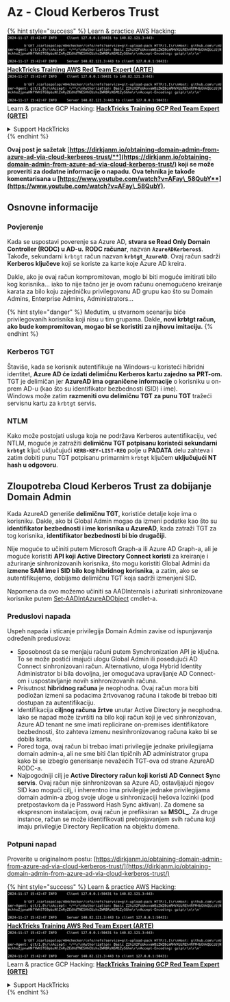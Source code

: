 # Az - Cloud Kerberos Trust

{% hint style="success" %}
Learn & practice AWS Hacking:<img src="../../../../.gitbook/assets/image (1).png" alt="" data-size="line">[**HackTricks Training AWS Red Team Expert (ARTE)**](https://training.hacktricks.xyz/courses/arte)<img src="../../../../.gitbook/assets/image (1).png" alt="" data-size="line">\
Learn & practice GCP Hacking: <img src="../../../../.gitbook/assets/image (2).png" alt="" data-size="line">[**HackTricks Training GCP Red Team Expert (GRTE)**<img src="../../../../.gitbook/assets/image (2).png" alt="" data-size="line">](https://training.hacktricks.xyz/courses/grte)

<details>

<summary>Support HackTricks</summary>

* Check the [**subscription plans**](https://github.com/sponsors/carlospolop)!
* **Join the** 💬 [**Discord group**](https://discord.gg/hRep4RUj7f) or the [**telegram group**](https://t.me/peass) or **follow** us on **Twitter** 🐦 [**@hacktricks\_live**](https://twitter.com/hacktricks\_live)**.**
* **Share hacking tricks by submitting PRs to the** [**HackTricks**](https://github.com/carlospolop/hacktricks) and [**HackTricks Cloud**](https://github.com/carlospolop/hacktricks-cloud) github repos.

</details>
{% endhint %}

**Ovaj post je sažetak** [**https://dirkjanm.io/obtaining-domain-admin-from-azure-ad-via-cloud-kerberos-trust/**](https://dirkjanm.io/obtaining-domain-admin-from-azure-ad-via-cloud-kerberos-trust/) **koji se može proveriti za dodatne informacije o napadu. Ova tehnika je takođe komentarisana u** [**https://www.youtube.com/watch?v=AFay\_58QubY**](https://www.youtube.com/watch?v=AFay\_58QubY)**.**

## Osnovne informacije

### Povjerenje

Kada se uspostavi poverenje sa Azure AD, **stvara se Read Only Domain Controller (RODC) u AD-u.** **RODC računar**, nazvan **`AzureADKerberos$`**. Takođe, sekundarni `krbtgt` račun nazvan **`krbtgt_AzureAD`**. Ovaj račun sadrži **Kerberos ključeve** koji se koriste za karte koje Azure AD kreira.

Dakle, ako je ovaj račun kompromitovan, moglo bi biti moguće imitirati bilo kog korisnika... iako to nije tačno jer je ovom računu onemogućeno kreiranje karata za bilo koju zajedničku privilegovanu AD grupu kao što su Domain Admins, Enterprise Admins, Administrators...

{% hint style="danger" %}
Međutim, u stvarnom scenariju biće privilegovanih korisnika koji nisu u tim grupama. Dakle, **novi krbtgt račun, ako bude kompromitovan, mogao bi se koristiti za njihovu imitaciju.**
{% endhint %}

### Kerberos TGT

Štaviše, kada se korisnik autentifikuje na Windows-u koristeći hibridni identitet, **Azure AD će izdati delimičnu Kerberos kartu zajedno sa PRT-om.** TGT je delimičan jer **AzureAD ima ograničene informacije** o korisniku u on-prem AD-u (kao što su identifikator bezbednosti (SID) i ime).\
Windows može zatim **razmeniti ovu delimičnu TGT za punu TGT** tražeći servisnu kartu za `krbtgt` servis.

### NTLM

Kako može postojati usluga koja ne podržava Kerberos autentifikaciju, već NTLM, moguće je zatražiti **delimičnu TGT potpisanu koristeći sekundarni `krbtgt`** ključ uključujući **`KERB-KEY-LIST-REQ`** polje u **PADATA** delu zahteva i zatim dobiti punu TGT potpisanu primarnim `krbtgt` ključem **uključujući NT hash u odgovoru**.

## Zloupotreba Cloud Kerberos Trust za dobijanje Domain Admin <a href="#abusing-cloud-kerberos-trust-to-obtain-domain-admin" id="abusing-cloud-kerberos-trust-to-obtain-domain-admin"></a>

Kada AzureAD generiše **delimičnu TGT**, koristiće detalje koje ima o korisniku. Dakle, ako bi Global Admin mogao da izmeni podatke kao što su **identifikator bezbednosti i ime korisnika u AzureAD**, kada zatraži TGT za tog korisnika, **identifikator bezbednosti bi bio drugačiji**.

Nije moguće to učiniti putem Microsoft Graph-a ili Azure AD Graph-a, ali je moguće koristiti **API koji Active Directory Connect koristi** za kreiranje i ažuriranje sinhronizovanih korisnika, što mogu koristiti Global Admini da **izmene SAM ime i SID bilo kog hibridnog korisnika**, a zatim, ako se autentifikujemo, dobijamo delimičnu TGT koja sadrži izmenjeni SID.

Napomena da ovo možemo učiniti sa AADInternals i ažurirati sinhronizovane korisnike putem [Set-AADIntAzureADObject](https://aadinternals.com/aadinternals/#set-aadintazureadobject-a) cmdlet-a.

### Preduslovi napada <a href="#attack-prerequisites" id="attack-prerequisites"></a>

Uspeh napada i sticanje privilegija Domain Admin zavise od ispunjavanja određenih preduslova:

* Sposobnost da se menjaju računi putem Synchronization API je ključna. To se može postići imajući ulogu Global Admin ili posedujući AD Connect sinhronizovani račun. Alternativno, uloga Hybrid Identity Administrator bi bila dovoljna, jer omogućava upravljanje AD Connect-om i uspostavljanje novih sinhronizovanih računa.
* Prisutnost **hibridnog računa** je neophodna. Ovaj račun mora biti podložan izmeni sa podacima žrtvovanog računa i takođe bi trebao biti dostupan za autentifikaciju.
* Identifikacija **ciljnog računa žrtve** unutar Active Directory je neophodna. Iako se napad može izvršiti na bilo koji račun koji je već sinhronizovan, Azure AD tenant ne sme imati replicirane on-premises identifikatore bezbednosti, što zahteva izmenu nesinhronizovanog računa kako bi se dobila karta.
* Pored toga, ovaj račun bi trebao imati privilegije jednake privilegijama domain admin-a, ali ne sme biti član tipičnih AD administrator grupa kako bi se izbeglo generisanje nevažećih TGT-ova od strane AzureAD RODC-a.
* Najpogodniji cilj je **Active Directory račun koji koristi AD Connect Sync servis**. Ovaj račun nije sinhronizovan sa Azure AD, ostavljajući njegov SID kao mogući cilj, i inherentno ima privilegije jednake privilegijama domain admin-a zbog svoje uloge u sinhronizaciji hešova lozinki (pod pretpostavkom da je Password Hash Sync aktivan). Za domene sa ekspresnom instalacijom, ovaj račun je prefiksiran sa **MSOL\_**. Za druge instance, račun se može identifikovati prebrojavanjem svih računa koji imaju privilegije Directory Replication na objektu domena.

### Potpuni napad <a href="#the-full-attack" id="the-full-attack"></a>

Proverite u originalnom postu: [https://dirkjanm.io/obtaining-domain-admin-from-azure-ad-via-cloud-kerberos-trust/](https://dirkjanm.io/obtaining-domain-admin-from-azure-ad-via-cloud-kerberos-trust/)

{% hint style="success" %}
Learn & practice AWS Hacking:<img src="../../../../.gitbook/assets/image (1).png" alt="" data-size="line">[**HackTricks Training AWS Red Team Expert (ARTE)**](https://training.hacktricks.xyz/courses/arte)<img src="../../../../.gitbook/assets/image (1).png" alt="" data-size="line">\
Learn & practice GCP Hacking: <img src="../../../../.gitbook/assets/image (2).png" alt="" data-size="line">[**HackTricks Training GCP Red Team Expert (GRTE)**<img src="../../../../.gitbook/assets/image (2).png" alt="" data-size="line">](https://training.hacktricks.xyz/courses/grte)

<details>

<summary>Support HackTricks</summary>

* Check the [**subscription plans**](https://github.com/sponsors/carlospolop)!
* **Join the** 💬 [**Discord group**](https://discord.gg/hRep4RUj7f) or the [**telegram group**](https://t.me/peass) or **follow** us on **Twitter** 🐦 [**@hacktricks\_live**](https://twitter.com/hacktricks\_live)**.**
* **Share hacking tricks by submitting PRs to the** [**HackTricks**](https://github.com/carlospolop/hacktricks) and [**HackTricks Cloud**](https://github.com/carlospolop/hacktricks-cloud) github repos.

</details>
{% endhint %}
